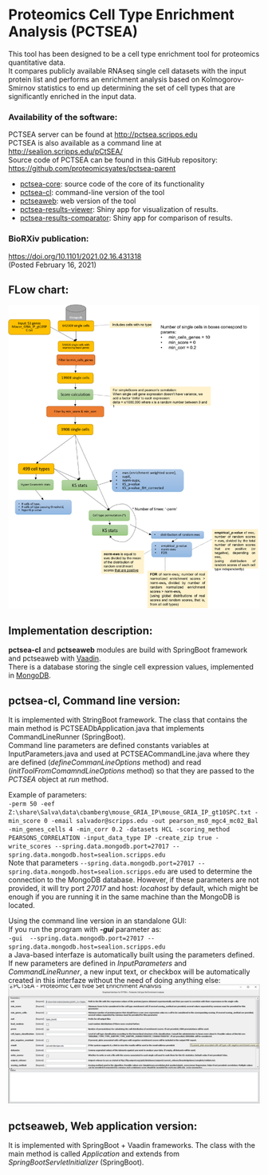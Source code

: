 # Proteomics Cell Type Enrichment Analysis (PCTSEA)

This tool has been designed to be a cell type enrichment tool for proteomics quantitative data.   
It compares publicly available RNAseq single cell datasets with the input protein list and performs an enrichment analysis based on Kolmogorov-Smirnov statistics to end up determining the set of cell types that are significantly enriched in the input data.   
   
### Availability of the software:
PCTSEA server can be found at http://pctsea.scripps.edu   
PCTSEA is also available as a command line at http://sealion.scripps.edu/pCtSEA/  
Source code of PCTSEA can be found in this GitHub repository: https://github.com/proteomicsyates/pctsea-parent   
 - [pctsea-core](https://github.com/proteomicsyates/pctsea-parent/tree/main/pctsea-core): source code of the core of its functionality
 - [pctsea-cl](https://github.com/proteomicsyates/pctsea-parent/tree/main/pctsea-cl): command-line version of the tool
 - [pctseaweb](https://github.com/proteomicsyates/pctsea-parent/tree/main/pctseaweb): web version of the tool  
 - [pctsea-results-viewer](https://github.com/proteomicsyates/pctsea-parent/tree/main/pctseaweb/shinyR): Shiny app for visualization of results.
 - [pctsea-results-comparator](https://github.com/proteomicsyates/pctsea-parent/tree/main/pctseaweb/shinyR_comparison): Shiny app for comparison of results.
   
   
### BioRXiv publication:
https://doi.org/10.1101/2021.02.16.431318   
(Posted February 16, 2021)

## FLow chart:   
![Flow chart](https://github.com/proteomicsyates/pctsea-parent/raw/main/docs/flow_chart.png)

## Implementation description:
**pctsea-cl** and **pctseaweb** modules are build with SpringBoot framework and pctseaweb with [Vaadin](https://vaadin.com/).  
There is a database storing the single cell expression values, implemented in [MongoDB](https://www.mongodb.com/).   

## pctsea-cl, Command line version:  
It is implemented with StringBoot framework. The class that contains the main method is PCTSEADbApplication.java that implements CommandLineRunner (SpringBoot).  
Command line parameters are defined constants variables at InputParameters.java and used at PCTSEACommandLine.java where they are defined (*defineCommanLineOptions* method) and read (*initToolFromComamndLineOptions* method) so that they are passed to the *PCTSEA* object at *run* method. 

Example of parameters:  
`
-perm 50 -eef Z:\share\Salva\data\cbamberg\mouse_GRIA_IP\mouse_GRIA_IP_gt10SPC.txt -min_score 0 -email salvador@scripps.edu -out pearson_ms0_mgc4_mc02_Bal -min_genes_cells 4 -min_corr 0.2 -datasets HCL -scoring_method PEARSONS_CORRELATION -input_data_type IP -create_zip true -write_scores --spring.data.mongodb.port=27017 --spring.data.mongodb.host=sealion.scripps.edu
`  
Note that parameters `--spring.data.mongodb.port=27017 --spring.data.mongodb.host=sealion.scripps.edu` are used to determine the connection to the MongoDB database. However, if these parameters are not provided, it will try port *27017* and host: *locahost* by default, which might be enough if you are running it in the same machine than the MongoDB is located.

Using the command line version in an standalone GUI:  
If you run the program with ***-gui*** parameter as:  
`
-gui  --spring.data.mongodb.port=27017 --spring.data.mongodb.host=sealion.scripps.edu
`  
a Java-based interfaze is automatically built using the parameters defined. If new parameters are defined in *InputParameters* and *CommandLineRunner*, a new input text, or checkbox will be automatically created in this interfaze without the need of doing anything else:  
![Command line GUI](https://github.com/proteomicsyates/pctsea-parent/raw/main/docs/pctsea-cli-gui.png)



## pctseaweb, Web application version:
It is implemented with SpringBoot + Vaadin frameworks. The class with the main method is called *Application* and extends from *SpringBootServletInitializer* (SpringBoot).

